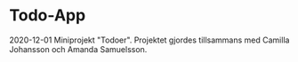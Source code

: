 # Todo-App

2020-12-01 
Miniprojekt "Todoer". 
Projektet gjordes tillsammans med  Camilla Johansson och Amanda Samuelsson. <br/>


